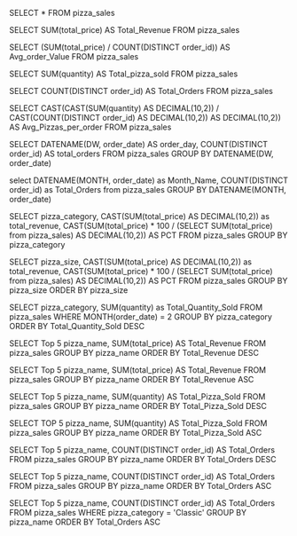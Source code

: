 

SELECT * FROM pizza_sales


SELECT SUM(total_price) AS Total_Revenue FROM pizza_sales


SELECT (SUM(total_price) / COUNT(DISTINCT order_id)) AS Avg_order_Value FROM pizza_sales


SELECT SUM(quantity) AS Total_pizza_sold FROM pizza_sales


SELECT COUNT(DISTINCT order_id) AS Total_Orders FROM pizza_sales


SELECT CAST(CAST(SUM(quantity) AS DECIMAL(10,2)) / 
CAST(COUNT(DISTINCT order_id) AS DECIMAL(10,2)) AS DECIMAL(10,2))
AS Avg_Pizzas_per_order
FROM pizza_sales


SELECT DATENAME(DW, order_date) AS order_day, COUNT(DISTINCT order_id) AS total_orders 
FROM pizza_sales
GROUP BY DATENAME(DW, order_date)




select DATENAME(MONTH, order_date) as Month_Name, COUNT(DISTINCT order_id) as Total_Orders
from pizza_sales
GROUP BY DATENAME(MONTH, order_date)





SELECT pizza_category, CAST(SUM(total_price) AS DECIMAL(10,2)) as total_revenue,
CAST(SUM(total_price) * 100 / (SELECT SUM(total_price) from pizza_sales) AS DECIMAL(10,2)) AS PCT
FROM pizza_sales
GROUP BY pizza_category




SELECT pizza_size, CAST(SUM(total_price) AS DECIMAL(10,2)) as total_revenue,
CAST(SUM(total_price) * 100 / (SELECT SUM(total_price) from pizza_sales) AS DECIMAL(10,2)) AS PCT
FROM pizza_sales
GROUP BY pizza_size
ORDER BY pizza_size



SELECT pizza_category, SUM(quantity) as Total_Quantity_Sold
FROM pizza_sales
WHERE MONTH(order_date) = 2
GROUP BY pizza_category
ORDER BY Total_Quantity_Sold DESC



SELECT Top 5 pizza_name, SUM(total_price) AS Total_Revenue
FROM pizza_sales
GROUP BY pizza_name
ORDER BY Total_Revenue DESC





SELECT Top 5 pizza_name, SUM(total_price) AS Total_Revenue
FROM pizza_sales
GROUP BY pizza_name
ORDER BY Total_Revenue ASC





SELECT Top 5 pizza_name, SUM(quantity) AS Total_Pizza_Sold
FROM pizza_sales
GROUP BY pizza_name
ORDER BY Total_Pizza_Sold DESC




SELECT TOP 5 pizza_name, SUM(quantity) AS Total_Pizza_Sold
FROM pizza_sales
GROUP BY pizza_name
ORDER BY Total_Pizza_Sold ASC




SELECT Top 5 pizza_name, COUNT(DISTINCT order_id) AS Total_Orders
FROM pizza_sales
GROUP BY pizza_name
ORDER BY Total_Orders DESC




SELECT Top 5 pizza_name, COUNT(DISTINCT order_id) AS Total_Orders
FROM pizza_sales
GROUP BY pizza_name
ORDER BY Total_Orders ASC



SELECT Top 5 pizza_name, COUNT(DISTINCT order_id) AS Total_Orders
FROM pizza_sales
WHERE pizza_category = 'Classic'
GROUP BY pizza_name
ORDER BY Total_Orders ASC

